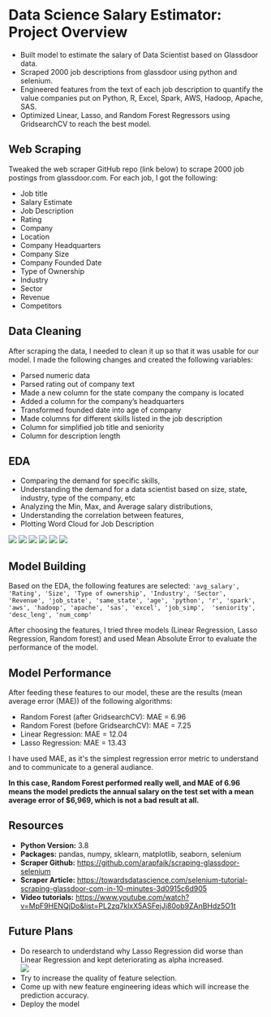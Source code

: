 # Data Science Salary Estimator: Project Overview

- Built model to estimate the salary of Data Scientist based on Glassdoor data.
- Scraped 2000 job descriptions from glassdoor using python and selenium.
- Engineered features from the text of each job description to quantify the value companies put on Python, R, Excel, Spark, AWS, Hadoop, Apache, SAS.
- Optimized Linear, Lasso, and Random Forest Regressors using GridsearchCV to reach the best model.

## Web Scraping

Tweaked the web scraper GitHub repo (link below) to scrape 2000 job postings from glassdoor.com. For each job, I got the following:

- Job title
- Salary Estimate
- Job Description
- Rating
- Company
- Location
- Company Headquarters
- Company Size
- Company Founded Date
- Type of Ownership
- Industry
- Sector
- Revenue
- Competitors

## Data Cleaning

After scraping the data, I needed to clean it up so that it was usable for our model. I made the following changes and created the following variables:

- Parsed numeric data
- Parsed rating out of company text
- Made a new column for the state company the company is located
- Added a column for the company’s headquarters
- Transformed founded date into age of company
- Made columns for different skills listed in the job description
- Column for simplified job title and seniority
- Column for description length

## EDA

- Comparing the demand for specific skills,
- Understanding the demand for a data scientist based on size, state, industry, type of the company, etc
- Analyzing the Min, Max, and Average salary distributions,
- Understanding the correlation between features,
- Plotting Word Cloud for Job Description

![](https://github.com/tmargary/glassdoor_salary_prediction/blob/master/assets/graphs/'python'%2C%20'r'.png)
![](https://github.com/tmargary/glassdoor_salary_prediction/blob/master/assets/graphs/state.png)
![](https://github.com/tmargary/glassdoor_salary_prediction/blob/master/assets/graphs/Min%2C%20Max%2C%20and%20Avg%20salaries.png)
![](https://github.com/tmargary/glassdoor_salary_prediction/blob/master/assets/graphs/corr_new.png)
![](https://github.com/tmargary/glassdoor_salary_prediction/blob/master/assets/graphs/words.png)
![](https://github.com/tmargary/glassdoor_salary_prediction/blob/master/assets/graphs/type_new.png)


## Model Building

Based on the EDA, the following features are selected:
`'avg_salary', 'Rating', 'Size', 'Type of ownership', 'Industry', 'Sector', 'Revenue', 'job_state',
'same_state', 'age', 'python', 'r', 'spark', 'aws', 'hadoop', 'apache', 'sas', 'excel', 'job_simp', 
'seniority', 'desc_leng', 'num_comp'`

After choosing the features, I tried three models (Linear Regression, Lasso Regression, Random forest) and used Mean Absolute Error to evaluate the performance of the model.

## Model Performance

After feeding these features to our model, these are the results (mean average error (MAE)) of the following algorithms:
- Random Forest (after GridsearchCV): MAE = 6.96
- Random Forest (before GridsearchCV): MAE = 7.25
- Linear Regression: MAE = 12.04
- Lasso Regression: MAE = 13.43

I have used MAE, as it's the simplest regression error metric to understand and to communicate to a general audiance.<br/>

**In this case, Random Forest performed really well, and MAE of 6.96 means the model predicts the annual salary on the test set with a mean average error of $6,969, which is not a bad result at all.**

## Resources
- **Python Version:** 3.8<br/>
- **Packages:** pandas, numpy, sklearn, matplotlib, seaborn, selenium<br/>
- **Scraper Github:** https://github.com/arapfaik/scraping-glassdoor-selenium<br/>
- **Scraper Article:** https://towardsdatascience.com/selenium-tutorial-scraping-glassdoor-com-in-10-minutes-3d0915c6d905<br/>
- **Video tutorials:** https://www.youtube.com/watch?v=MpF9HENQjDo&list=PL2zq7klxX5ASFejJj80ob9ZAnBHdz5O1t

## Future Plans
- Do research to underdstand why Lasso Regression did worse than Linear Regression and kept deteriorating as alpha increased.<br/>
![](https://github.com/tmargary/glassdoor_salary_prediction/blob/master/assets/graphs/Lasso.png)
- Try to increase the quality of feature selection.
- Come up with new feature engineering ideas which will increase the prediction accuracy.
- Deploy the model
